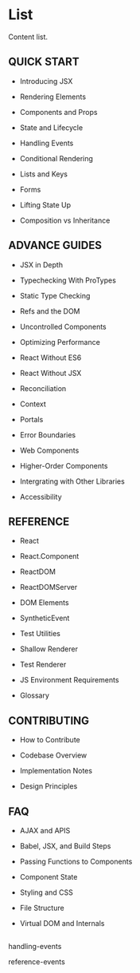 # List

Content list.

## QUICK START

- Introducing JSX

- Rendering Elements

- Components and Props

- State and Lifecycle

- Handling Events

- Conditional Rendering

- Lists and Keys

- Forms

- Lifting State Up

- Composition vs Inheritance

## ADVANCE GUIDES

- JSX in Depth

- Typechecking With ProTypes

- Static Type Checking

- Refs and the DOM

- Uncontrolled Components

- Optimizing Performance

- React Without ES6

- React Without JSX

- Reconciliation

- Context

- Portals

- Error Boundaries

- Web Components

- Higher-Order Components

- Intergrating with Other Libraries

- Accessibility

## REFERENCE

- React

 - React.Component

- ReactDOM

- ReactDOMServer

- DOM Elements

- SyntheticEvent

- Test Utilities

- Shallow Renderer

- Test Renderer

- JS Environment Requirements

- Glossary

## CONTRIBUTING

- How to Contribute

- Codebase Overview

- Implementation Notes

- Design Principles

## FAQ

- AJAX and APIS

- Babel, JSX, and Build Steps

- Passing Functions to Components

- Component State

- Styling and CSS

- File Structure

- Virtual DOM and Internals



##

handling-events

reference-events